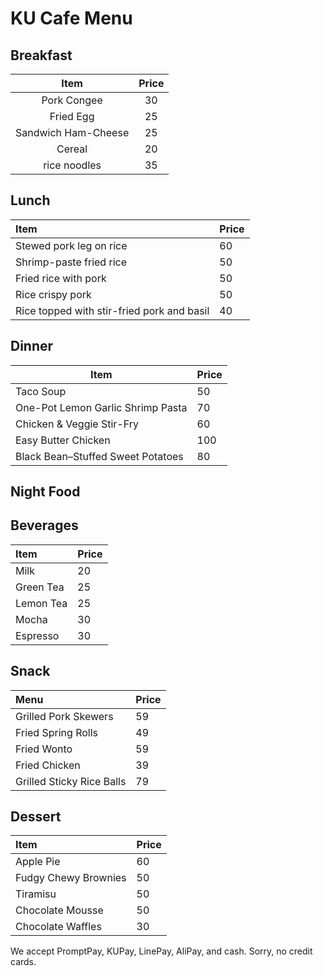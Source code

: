 # KU Cafe Menu


## Breakfast

|        Item         | Price |
| :-----------------: | :---: |
|     Pork Congee     |  30   |
|      Fried Egg      |  25   |
| Sandwich Ham-Cheese |  25   |
|       Cereal        |  20   |
|    rice noodles     |  35   |


## Lunch 

| Item | Price |
|:-----|-------|
| Stewed pork leg on rice | 60 |
| Shrimp-paste fried rice | 50 |
| Fried rice with pork | 50 |
| Rice crispy pork | 50 |
| Rice topped with stir-fried pork and basil | 40 |

## Dinner
|Item|Price|
|---|---|
|Taco Soup| 50|
|One-Pot Lemon Garlic Shrimp Pasta| 70|
|Chicken & Veggie Stir-Fry| 60|
|Easy Butter Chicken| 100|
|Black Bean–Stuffed Sweet Potatoes| 80|

## Night Food


## Beverages

| Item | Price |
|:-----|-------|
| Milk | 20 |
| Green Tea | 25 |
| Lemon Tea | 25 |
| Mocha | 30 |
| Espresso | 30 |

## Snack 

| Menu                     | Price    |
|:-------------------------|----------|
| Grilled Pork Skewers       | 59      |
| Fried Spring Rolls       | 49     |
| Fried Wonto       | 59       |
|Fried Chicken       | 39      |
| Grilled Sticky Rice Balls      | 79    

## Dessert

| Item                | Price |
|:-------------------------|----------|
| Apple Pie              | 60   |
| Fudgy Chewy Brownies   | 50       |
| Tiramisu               | 50       |
| Chocolate Mousse        | 50       |
| Chocolate Waffles       | 30       |

We accept PromptPay, KUPay, LinePay, AliPay, and cash. Sorry, no credit cards.
